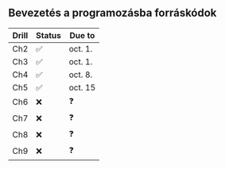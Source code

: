 ## Bevezetés a programozásba forráskódok

| Drill | Status | Due to  |
|-------|--------|---------|
| Ch2   | ✅      | oct. 1. |
| Ch3   | ✅      | oct. 1. |
| Ch4   | ✅      | oct. 8. |
| Ch5   | ✅      | oct. 15 |
| Ch6   | ❌      | ❓       |
| Ch7   | ❌      | ❓       |
| Ch8   | ❌      | ❓       |
| Ch9   | ❌      | ❓       |
